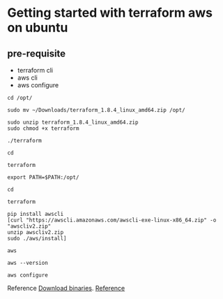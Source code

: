 # Getting started with terraform aws on ubuntu

## pre-requisite
- terraform cli
- aws cli
- aws configure

```
cd /opt/

sudo mv ~/Downloads/terraform_1.8.4_linux_amd64.zip /opt/

sudo unzip terraform_1.8.4_linux_amd64.zip 
sudo chmod +x terraform

./terraform 

cd

terraform

export PATH=$PATH:/opt/

cd

terraform

pip install awscli
[curl "https://awscli.amazonaws.com/awscli-exe-linux-x86_64.zip" -o "awscliv2.zip"
unzip awscliv2.zip
sudo ./aws/install]

aws

aws --version

aws configure
```

Reference [Download binaries](https://developer.hashicorp.com/terraform/install?product_intent=terraform#linux).
[Reference](https://docs.aws.amazon.com/cli/latest/userguide/getting-started-install.html)


